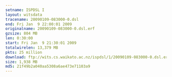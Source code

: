 ```yaml
---
setname: ISPDSL I
layout: witsdata
tracename: 20090109-083000-0.dsl
end: Fri Jan  9 22:00:01 2009
originalname: 20090109-083000-0.dsl.erf
gzsize: 804 MB
len: 0:30:00
start: Fri Jan  9 21:30:01 2009
totalwirelen: 13,379 MB
pkts: 25 million
download: ftp://wits.cs.waikato.ac.nz/ispdsl/1/20090109-083000-0.dsl.erf.gz
size: 1,938 MB
md5: 21f49b2a040aa5308a6ae473e71103a9
---
```

